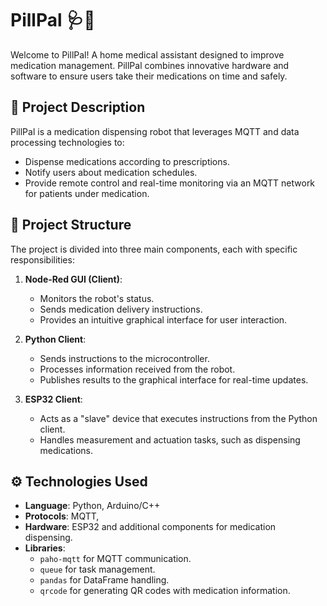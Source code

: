# PillPal 🩺💊  
Welcome to PillPal! A home medical assistant designed to improve medication management. PillPal combines innovative hardware and software to ensure users take their medications on time and safely.  

## 🚀 Project Description  
PillPal is a medication dispensing robot that leverages MQTT and data processing technologies to:  
- Dispense medications according to prescriptions.  
- Notify users about medication schedules.  
- Provide remote control and real-time monitoring via an MQTT network for patients under medication.  

## 📂 Project Structure  
The project is divided into three main components, each with specific responsibilities:  

1. **Node-Red GUI (Client)**:  
   - Monitors the robot's status.  
   - Sends medication delivery instructions.  
   - Provides an intuitive graphical interface for user interaction.  

2. **Python Client**:  
   - Sends instructions to the microcontroller.  
   - Processes information received from the robot.  
   - Publishes results to the graphical interface for real-time updates.  

3. **ESP32 Client**:  
   - Acts as a "slave" device that executes instructions from the Python client.  
   - Handles measurement and actuation tasks, such as dispensing medications.  

## ⚙️ Technologies Used  
- **Language**: Python, Arduino/C++  
- **Protocols**: MQTT,   
- **Hardware**: ESP32 and additional components for medication dispensing.  
- **Libraries**:  
  - `paho-mqtt` for MQTT communication.  
  - `queue` for task management.  
  - `pandas` for DataFrame handling.  
  - `qrcode` for generating QR codes with medication information.  

